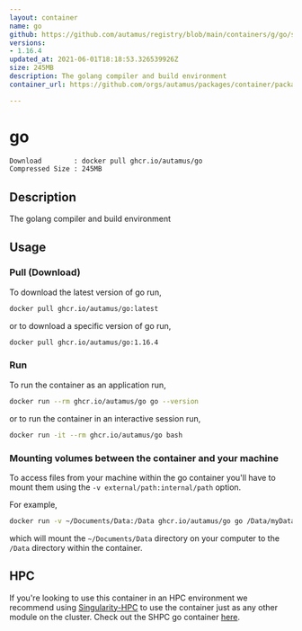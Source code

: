 ```yaml
---
layout: container
name: go
github: https://github.com/autamus/registry/blob/main/containers/g/go/spack.yaml
versions:
- 1.16.4
updated_at: 2021-06-01T18:18:53.326539926Z
size: 245MB
description: The golang compiler and build environment
container_url: https://github.com/orgs/autamus/packages/container/package/go

---
```

# go
```bash 
Download        : docker pull ghcr.io/autamus/go
Compressed Size : 245MB
```

## Description
The golang compiler and build environment

## Usage
### Pull (Download)
To download the latest version of go run,

```bash
docker pull ghcr.io/autamus/go:latest
```

or to download a specific version of go run,

```bash
docker pull ghcr.io/autamus/go:1.16.4
```
### Run
To run the container as an application run,
```bash
docker run --rm ghcr.io/autamus/go go --version
```

or to run the container in an interactive session run,
```bash
docker run -it --rm ghcr.io/autamus/go bash
```

### Mounting volumes between the container and your machine
To access files from your machine within the go container you'll have to mount them using the `-v external/path:internal/path` option.

For example,
```bash
docker run -v ~/Documents/Data:/Data ghcr.io/autamus/go go /Data/myData.csv
```
which will mount the `~/Documents/Data` directory on your computer to the `/Data` directory within the container.

## HPC
If you're looking to use this container in an HPC environment we recommend using [Singularity-HPC](https://singularity-hpc.readthedocs.io) to use the container just as any other module on the cluster. Check out the SHPC go container [here](https://singularityhub.github.io/singularity-hpc/r/ghcr.io-autamus-go/).